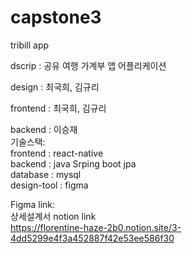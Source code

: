 # capstone3
tribill app

dscrip : 공유 여행 가계부 앱 어플리케이션

design : 최국희, 김규리 <br>

frontend : 최국희, 김규리 <br>

backend : 이승재
<br>
기술스택: <br>
  frontend : react-native
  <br>
  backend : java Srping boot jpa
  <br>
  database : mysql
  <br>
  design-tool : figma
  <br>
  
Figma link:
<br>
상세설계서 notion link
<br>
https://florentine-haze-2b0.notion.site/3-4dd5299e4f3a452887f42e53ee586f30

